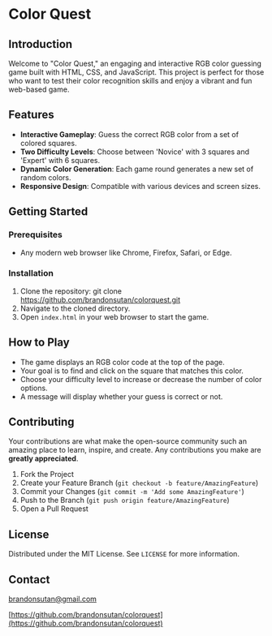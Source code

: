 # Color Quest

## Introduction
Welcome to "Color Quest," an engaging and interactive RGB color guessing game built with HTML, CSS, and JavaScript. This project is perfect for those who want to test their color recognition skills and enjoy a vibrant and fun web-based game.

## Features
- **Interactive Gameplay**: Guess the correct RGB color from a set of colored squares.
- **Two Difficulty Levels**: Choose between 'Novice' with 3 squares and 'Expert' with 6 squares.
- **Dynamic Color Generation**: Each game round generates a new set of random colors.
- **Responsive Design**: Compatible with various devices and screen sizes.

## Getting Started

### Prerequisites
- Any modern web browser like Chrome, Firefox, Safari, or Edge.

### Installation
1. Clone the repository: git clone
   https://github.com/brandonsutan/colorquest.git
2. Navigate to the cloned directory.
3. Open `index.html` in your web browser to start the game.

## How to Play
- The game displays an RGB color code at the top of the page.
- Your goal is to find and click on the square that matches this color.
- Choose your difficulty level to increase or decrease the number of color options.
- A message will display whether your guess is correct or not.

## Contributing
Your contributions are what make the open-source community such an amazing place to learn, inspire, and create. Any contributions you make are **greatly appreciated**.

1. Fork the Project
2. Create your Feature Branch (`git checkout -b feature/AmazingFeature`)
3. Commit your Changes (`git commit -m 'Add some AmazingFeature'`)
4. Push to the Branch (`git push origin feature/AmazingFeature`)
5. Open a Pull Request

## License
Distributed under the MIT License. See `LICENSE` for more information.

## Contact
[brandonsutan@gmail.com](mailto:brandonsutan@gmail.com)

[https://github.com/brandonsutan/colorquest](https://github.com/brandonsutan/colorquest)

